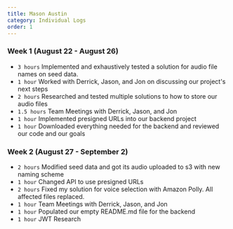 ```yaml
---
title: Mason Austin
category: Individual Logs
order: 1
---
```


### Week 1 (August 22 - August 26)
  - `3 hours` Implemented and exhaustively tested a solution for audio file names on seed data.
  - `1 hour` Worked with Derrick, Jason, and Jon on discussing our project's next steps
  - `2 hours` Researched and tested multiple solutions to how to store our audio files
  - `1.5 hours` Team Meetings with Derrick, Jason, and Jon
  - `1 hour` Implemented presigned URLs into our backend project
  - `1 hour` Downloaded everything needed for the backend and reviewed our code and our goals

### Week 2 (August 27 - September 2)
  - `2 hours` Modified seed data and got its audio uploaded to s3 with new naming scheme
  - `1 hour` Changed API to use presigned URLs
  - `2 hours` Fixed my solution for voice selection with Amazon Polly. All affected files replaced.
  - `1 hour` Team Meetings with Derrick, Jason, and Jon
  - `1 hour` Populated our empty README.md file for the backend
  - `1 hour` JWT Research
